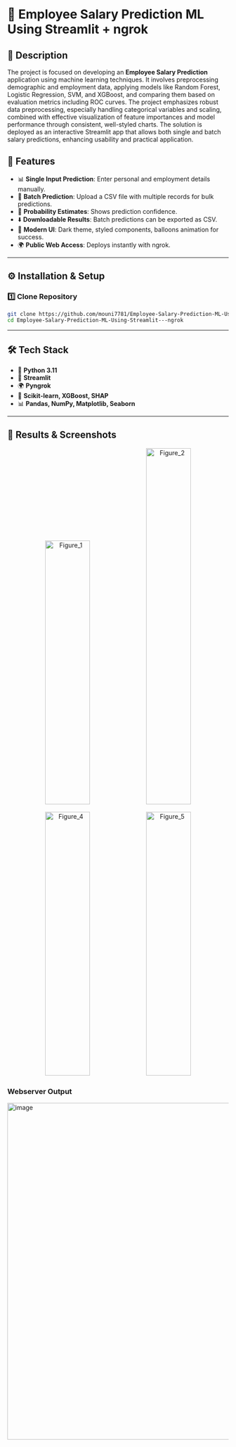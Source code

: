 # 💼 Employee Salary Prediction ML Using Streamlit + ngrok

## 📌 Description
The project is focused on developing an **Employee Salary Prediction** application using machine learning techniques. It involves preprocessing demographic and employment data, applying models like Random Forest, Logistic Regression, SVM, and XGBoost, and comparing them based on evaluation metrics including ROC curves. The project emphasizes robust data preprocessing, especially handling categorical variables and scaling, combined with effective visualization of feature importances and model performance through consistent, well-styled charts. The solution is deployed as an interactive Streamlit app that allows both single and batch salary predictions, enhancing usability and practical application.

## 🚀 Features
- 📊 **Single Input Prediction**: Enter personal and employment details manually.  
- 📂 **Batch Prediction**: Upload a CSV file with multiple records for bulk predictions.  
- 🎯 **Probability Estimates**: Shows prediction confidence.  
- ⬇️ **Downloadable Results**: Batch predictions can be exported as CSV.  
- 🎨 **Modern UI**: Dark theme, styled components, balloons animation for success.  
- 🌍 **Public Web Access**: Deploys instantly with ngrok.  

---
## ⚙️ Installation & Setup

### 1️⃣ Clone Repository
```bash
git clone https://github.com/mouni7781/Employee-Salary-Prediction-ML-Using-Streamlit---ngrok.git
cd Employee-Salary-Prediction-ML-Using-Streamlit---ngrok
```
---

## 🛠️ Tech Stack
- 🐍 **Python 3.11**
- 🎨 **Streamlit**
- 🌍 **Pyngrok**
- 🤖 **Scikit-learn, XGBoost, SHAP**
- 📊 **Pandas, NumPy, Matplotlib, Seaborn**

---
## 📸 Results & Screenshots

<p align="center">
    <img width="45%" height="600" alt="Figure_1" src="https://github.com/user-    attachments/assets/7e7782d0-2fbb-48d0-b574-0ac708a11b49" />
    <img width="45%" height="810" alt="Figure_2" src="https://github.com/user-attachments/assets/b9a470b0-c8a2-4584-8070-ebfe0ef92dd2" />
</p>

<p align="center">
    <img width="45%" height="600" alt="Figure_4" src="https://github.com/user-attachments/assets/de18466f-e50f-4fa6-92b5-048680b4f9f3" />
    <img width="45%" height="600" alt="Figure_5" src="https://github.com/user-attachments/assets/20e2b4b3-33e9-4e62-9c63-603cc4a85b68" />
</p>

### Webserver Output

<img width="1513" height="766" alt="image" src="https://github.com/user-attachments/assets/cf19a0d9-c61a-4d4e-bddf-4fb74224559c" />



